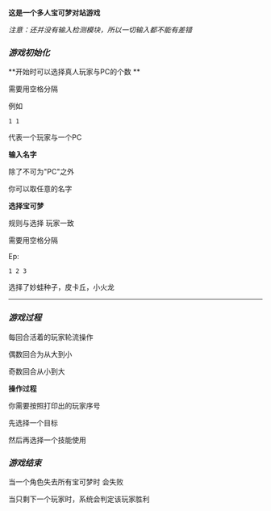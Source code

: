  **这是一个多人宝可梦对站游戏** 

*注意：还并没有输入检测模块，所以一切输入都不能有差错* 

### ***游戏初始化*** 

**开始时可以选择真人玩家与PC的个数 **

需要用空格分隔 

例如

```
1 1
```

代表一个玩家与一个PC

**输入名字**

除了不可为"PC"之外

你可以取任意的名字

**选择宝可梦**

规则与选择   玩家一致

需要用空格分隔

Ep:

```
1 2 3
```

选择了妙蛙种子，皮卡丘，小火龙

****

### ***游戏过程***

每回合活着的玩家轮流操作

偶数回合为从大到小

奇数回合从小到大

**操作过程**

你需要按照打印出的玩家序号

先选择一个目标

然后再选择一个技能使用

### ***游戏结束***

当一个角色失去所有宝可梦时 会失败

当只剩下一个玩家时，系统会判定该玩家胜利


